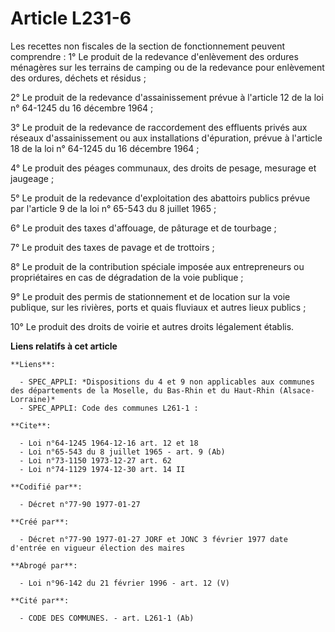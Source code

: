 # Article L231-6

Les recettes non fiscales de la section de fonctionnement peuvent comprendre :    1° Le produit de la redevance d'enlèvement
des ordures ménagères sur les terrains de camping ou de la redevance pour enlèvement des ordures, déchets et résidus ; 

2° Le produit de la redevance d'assainissement prévue à l'article 12 de la loi n° 64-1245 du 16 décembre 1964 ; 

3° Le produit de la redevance de raccordement des effluents privés aux réseaux d'assainissement ou aux installations
d'épuration, prévue à l'article 18 de la loi n° 64-1245 du 16 décembre 1964 ; 

4° Le produit des péages communaux, des droits de pesage, mesurage et jaugeage ; 

5° Le produit de la redevance d'exploitation des abattoirs publics prévue par l'article 9 de la loi n° 65-543 du 8 juillet
1965 ; 

6° Le produit des taxes d'affouage, de pâturage et de tourbage ; 

7° Le produit des taxes de pavage et de trottoirs ; 

8° Le produit de la contribution spéciale imposée aux entrepreneurs ou propriétaires en cas de dégradation de la voie
publique ; 

9° Le produit des permis de stationnement et de location sur la voie publique, sur les rivières, ports et quais fluviaux et
autres lieux publics ; 

10° Le produit des droits de voirie et autres droits légalement établis.

**Liens relatifs à cet article**

	**Liens**:

	  - SPEC_APPLI: *Dispositions du 4 et 9 non applicables aux communes des départements de la Moselle, du Bas-Rhin et du Haut-Rhin (Alsace-Lorraine)*
	  - SPEC_APPLI: Code des communes L261-1 :

	**Cite**:

	  - Loi n°64-1245 1964-12-16 art. 12 et 18
	  - Loi n°65-543 du 8 juillet 1965 - art. 9 (Ab)
	  - Loi n°73-1150 1973-12-27 art. 62
	  - Loi n°74-1129 1974-12-30 art. 14 II

	**Codifié par**:

	  - Décret n°77-90 1977-01-27

	**Créé par**:

	  - Décret n°77-90 1977-01-27 JORF et JONC 3 février 1977 date d'entrée en vigueur élection des maires

	**Abrogé par**:

	  - Loi n°96-142 du 21 février 1996 - art. 12 (V)

	**Cité par**:

	  - CODE DES COMMUNES. - art. L261-1 (Ab)
